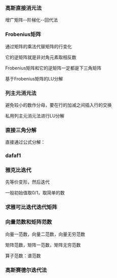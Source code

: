 ### 高斯直接消元法

增广矩阵--阶梯化--回代法

### Frobenius矩阵

通过矩阵的乘法代替矩阵的行变化

它的逆矩阵就是非对角元素取相反数

Frobenius矩阵和它的逆矩阵一定都是下三角矩阵

基于Frobenius矩阵的LU分解

### 列主元消元法

避免较小的数作分母，要在行的加减之间插入行的交换

私用列主元消元法进行LU分解

### 直接三角分解

直接通过公式分解：

### dafaf1

### 雅克比迭代

先等价变形，然后迭代

一般初始值取0/1，取简单的数

### 求雅可比迭代迭代矩阵

### 向量范数和矩阵范数

向量一范数，向量二范数，向量无穷范数

矩阵范数，矩阵一范数，矩阵无穷范数

算子范数：谱范数

### 高斯赛德尔迭代法
